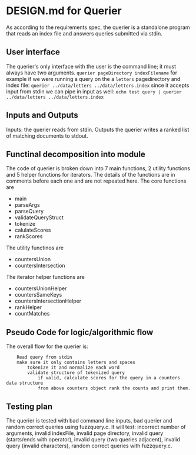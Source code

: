 # DESIGN.md for Querier
As according to the requirements spec, the querier is a standalone program that reads an index file and answers queries submitted via stdin.

## User interface
The querier's only interface with the user is the command line; it must always have two arguments.
`querier pageDirectory indexFilename`
for example if we were running a query on the a `letters` pagedirectory and index file:
`querier ../data/letters ../data/letters.index`
since it accepts input from stdin we can pipe in input as well:
`echo test query | querier ../data/letters ../data/letters.index`

## Inputs and Outputs
Inputs: the querier reads from stdin.
Outputs the querier writes a ranked list of matching documents to stdout.

## Functinal decomposition into module
The code of querier is broken down into 7 main functions, 2 utility functions and 5 helper functions for iterators. The details of the functions are in comments before each one and are not repeated here. The core functions are 
- main 
- parseArgs
- parseQuery
- validateQueryStruct
- tokenize
- calulateScores
- rankScores

The utility functinos are
- countersUnion
- countersIntersection

The iterator helper functions are 
- countersUnionHelper
- countersSameKeys
- countersIntersectionHelper
- rankHelper
- countMatches


## Pseudo Code for logic/algorithmic flow
The overall flow for the querier is:

        Read query from stdin
        make sure it only contains letters and spaces
            tokenize it and normalize each word
            validate structure of tokenized query
                if valid, calculate scores for the query in a counters data structure
                from above counters object rank the counts and print them.


## Testing plan

The querier is tested with bad command line inputs, bad querier and random correct queries using fuzzquery.c. 
It will test: incorrect number of arguments, invalid indexFile, invalid page directory, invalid query (starts/ends with operator), invalid query (two queries adjacent), invalid query (invalid characters), random correct queries with fuzzquery.c.